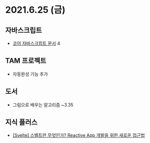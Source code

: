 # 2021.6.25 (금)

## 자바스크립트

- [코어 자바스크립트 문서](https://ko.javascript.info/document) 4

## TAM 프로젝트

- 자동완성 기능 추가

## 도서

- 그림으로 배우는 알고리즘 ~3.35

## 지식 플러스
 - [[Svelte] 스벨트란 무엇인가? Reactive App 개발을 위한 새로운 접근법](https://im-developer.tistory.com/203)